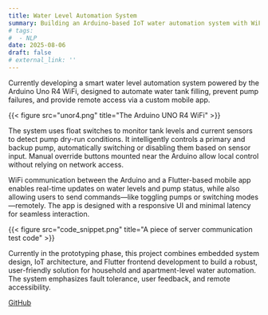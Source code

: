 ```yaml
---
title: Water Level Automation System
summary: Building an Arduino-based IoT water automation system with WiFi control, dry-run protection, and a Flutter app for real-time monitoring and override.
# tags:
#  - NLP
date: 2025-08-06
draft: false
# external_link: ''
---
```


Currently developing a smart water level automation system powered by the Arduino Uno R4 WiFi, designed to automate water tank filling, prevent pump failures, and provide remote access via a custom mobile app.

{{< figure src="unor4.png" title="The Arduino UNO R4 WiFi" >}}

The system uses float switches to monitor tank levels and current sensors to detect pump dry-run conditions. It intelligently controls a primary and backup pump, automatically switching or disabling them based on sensor input. Manual override buttons mounted near the Arduino allow local control without relying on network access.

WiFi communication between the Arduino and a Flutter-based mobile app enables real-time updates on water levels and pump status, while also allowing users to send commands—like toggling pumps or switching modes—remotely. The app is designed with a responsive UI and minimal latency for seamless interaction.

{{< figure src="code_snippet.png" title="A piece of server communication test code" >}}

Currently in the prototyping phase, this project combines embedded system design, IoT architecture, and Flutter frontend development to build a robust, user-friendly solution for household and apartment-level water automation. The system emphasizes fault tolerance, user feedback, and remote accessibility.

[GitHub](https://github.com/Steelbot2803/water_level_automation)